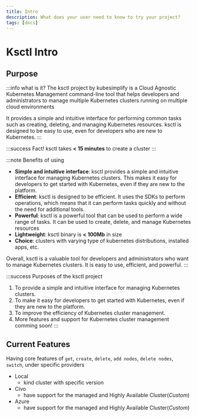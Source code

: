 ```yaml
---
title: Intro
description: What does your user need to know to try your project?
tags: [docs]
---
```


# Ksctl Intro

## Purpose
:::info what is it?
The ksctl project by kubesimplify is a Cloud Agnostic Kubernetes Management command-line tool that helps developers and administrators to manage multiple Kubernetes clusters running on multiple cloud environments

It provides a simple and intuitive interface for performing common tasks such as creating, deleting, and managing Kubernetes resources. ksctl is designed to be easy to use, even for developers who are new to Kubernetes.
:::

:::success Fact!
ksctl takes **< 15 minutes** to create a cluster
:::

:::note Benefits of using

- **Simple and intuitive interface**: ksctl provides a simple and intuitive interface for managing Kubernetes clusters. This makes it easy for developers to get started with Kubernetes, even if they are new to the platform.
- **Efficient**: ksctl is designed to be efficient. It uses the SDKs to perform operations, which means that it can perform tasks quickly and without the need for additional tools.
- **Powerful**: ksctl is a powerful tool that can be used to perform a wide range of tasks. It can be used to create, delete, and manage Kubernetes resources
- **Lightweight**: ksctl binary is **< 100Mb** in size
- **Choice**: clusters with varying type of kubernetes distributions, installed apps, etc.

Overall, ksctl is a valuable tool for developers and administrators who want to manage Kubernetes clusters. It is easy to use, efficient, and powerful.
:::


:::success Purposes of the ksctl project

1. To provide a simple and intuitive interface for managing Kubernetes clusters.
2. To make it easy for developers to get started with Kubernetes, even if they are new to the platform.
3. To improve the efficiency of Kubernetes cluster management.
4. More features and support for Kubernetes cluster management comming soon!
:::

## Current Features

Having core features of `get`, `create`, `delete`, `add nodes`, `delete nodes`, `switch`, under specific providers

- Local
    - kind cluster with specific version
- Civo
    - have support for the managed and Highly Available Cluster(_Custom_)
- Azure
    - have support for the managed and Highly Available Cluster(_Custom_)

